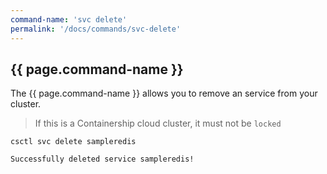 ```yaml
---
command-name: 'svc delete'
permalink: '/docs/commands/svc-delete'
---
```


<h2> {{ page.command-name }} </h2>

<p>
The {{ page.command-name }} allows you to remove an service from your cluster.
</p>

> If this is a Containership cloud cluster, it must not be `locked`

~~~
csctl svc delete sampleredis

Successfully deleted service sampleredis!
~~~

